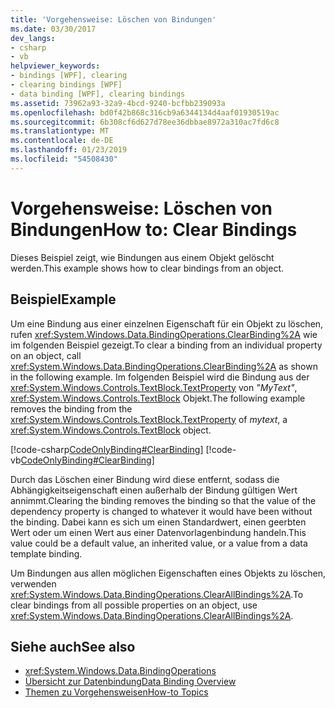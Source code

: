 ```yaml
---
title: 'Vorgehensweise: Löschen von Bindungen'
ms.date: 03/30/2017
dev_langs:
- csharp
- vb
helpviewer_keywords:
- bindings [WPF], clearing
- clearing bindings [WPF]
- data binding [WPF], clearing bindings
ms.assetid: 73962a93-32a9-4bcd-9240-bcfbb239093a
ms.openlocfilehash: bd0f42b868c316cb9a6344134d4aaf01930519ac
ms.sourcegitcommit: 6b308cf6d627d78ee36dbbae8972a310ac7fd6c8
ms.translationtype: MT
ms.contentlocale: de-DE
ms.lasthandoff: 01/23/2019
ms.locfileid: "54508430"
---
```

# <a name="how-to-clear-bindings"></a><span data-ttu-id="15f28-102">Vorgehensweise: Löschen von Bindungen</span><span class="sxs-lookup"><span data-stu-id="15f28-102">How to: Clear Bindings</span></span>
<span data-ttu-id="15f28-103">Dieses Beispiel zeigt, wie Bindungen aus einem Objekt gelöscht werden.</span><span class="sxs-lookup"><span data-stu-id="15f28-103">This example shows how to clear bindings from an object.</span></span>  
  
## <a name="example"></a><span data-ttu-id="15f28-104">Beispiel</span><span class="sxs-lookup"><span data-stu-id="15f28-104">Example</span></span>  
 <span data-ttu-id="15f28-105">Um eine Bindung aus einer einzelnen Eigenschaft für ein Objekt zu löschen, rufen <xref:System.Windows.Data.BindingOperations.ClearBinding%2A> wie im folgenden Beispiel gezeigt.</span><span class="sxs-lookup"><span data-stu-id="15f28-105">To clear a binding from an individual property on an object, call <xref:System.Windows.Data.BindingOperations.ClearBinding%2A> as shown in the following example.</span></span> <span data-ttu-id="15f28-106">Im folgenden Beispiel wird die Bindung aus der <xref:System.Windows.Controls.TextBlock.TextProperty> von *"MyText"*, <xref:System.Windows.Controls.TextBlock> Objekt.</span><span class="sxs-lookup"><span data-stu-id="15f28-106">The following example removes the binding from the <xref:System.Windows.Controls.TextBlock.TextProperty> of *mytext*, a <xref:System.Windows.Controls.TextBlock> object.</span></span>  
  
 [!code-csharp[CodeOnlyBinding#ClearBinding](../../../../samples/snippets/csharp/VS_Snippets_Wpf/CodeOnlyBinding/CSharp/binding.cs#clearbinding)]
 [!code-vb[CodeOnlyBinding#ClearBinding](../../../../samples/snippets/visualbasic/VS_Snippets_Wpf/CodeOnlyBinding/VisualBasic/App.vb#clearbinding)]  
  
 <span data-ttu-id="15f28-107">Durch das Löschen einer Bindung wird diese entfernt, sodass die Abhängigkeitseigenschaft einen außerhalb der Bindung gültigen Wert annimmt.</span><span class="sxs-lookup"><span data-stu-id="15f28-107">Clearing the binding removes the binding so that the value of the dependency property is changed to whatever it would have been without the binding.</span></span> <span data-ttu-id="15f28-108">Dabei kann es sich um einen Standardwert, einen geerbten Wert oder um einen Wert aus einer Datenvorlagenbindung handeln.</span><span class="sxs-lookup"><span data-stu-id="15f28-108">This value could be a default value, an inherited value, or a value from a data template binding.</span></span>  
  
 <span data-ttu-id="15f28-109">Um Bindungen aus allen möglichen Eigenschaften eines Objekts zu löschen, verwenden <xref:System.Windows.Data.BindingOperations.ClearAllBindings%2A>.</span><span class="sxs-lookup"><span data-stu-id="15f28-109">To clear bindings from all possible properties on an object, use <xref:System.Windows.Data.BindingOperations.ClearAllBindings%2A>.</span></span>  
  
## <a name="see-also"></a><span data-ttu-id="15f28-110">Siehe auch</span><span class="sxs-lookup"><span data-stu-id="15f28-110">See also</span></span>
- <xref:System.Windows.Data.BindingOperations>
- [<span data-ttu-id="15f28-111">Übersicht zur Datenbindung</span><span class="sxs-lookup"><span data-stu-id="15f28-111">Data Binding Overview</span></span>](../../../../docs/framework/wpf/data/data-binding-overview.md)
- [<span data-ttu-id="15f28-112">Themen zu Vorgehensweisen</span><span class="sxs-lookup"><span data-stu-id="15f28-112">How-to Topics</span></span>](../../../../docs/framework/wpf/data/data-binding-how-to-topics.md)
